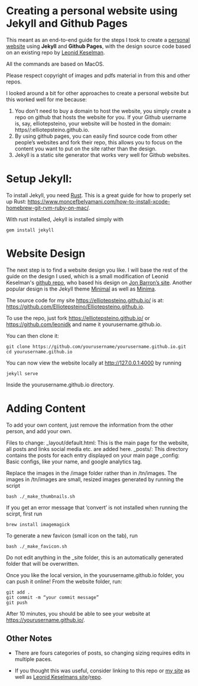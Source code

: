 # Creating a personal website using Jekyll and Github Pages

This meant as an end-to-end guide for the steps I took to create a [personal website](https://elliotepsteino.github.io/) using **Jekyll** and **Github Pages**, with the design source code based on an existing repo by [Leonid Keselman](https://github.com/leonidk). 

All the commands are based on MacOS. 

Please respect copyright of images and pdfs material in from this and other repos. 

I looked around a bit for other approaches to create a personal website but this worked well for me because:
1. You don’t need to buy a domain to host the website, you simply create a repo on github that hosts the website for you. If your Github username is, say, elliotepsteino, your website will be hosted in the domain: https//:elliotepsteino.github.io.
2. By using github pages, you can easily find source code from other people’s websites and fork their repo, this allows you to focus on the content you want to put on the site rather than the design.
3. Jekyll is a static site generator that works very well for Github websites. 

# Setup Jekyll:

To install Jekyll, you need [Rust](https://www.rust-lang.org/). This is a great guide for how to properly set up Rust: https://www.moncefbelyamani.com/how-to-install-xcode-homebrew-git-rvm-ruby-on-mac/. 

With rust installed, Jekyll is installed simply with 
```
gem install jekyll
```

# Website Design
The next step is to find a website design you like. I will base the rest of the guide on the design I used, which is a small modification of Leonid Keselman's [github repo](https://github.com/leonidk), who based his design on [Jon Barron’s site](https://jonbarron.info/). Another popular design is the Jekyll theme [Minimal](https://github.com/pages-themes/minimal) as well as [Minima](https://github.com/jekyll/minima).

The source code for my site https://elliotepsteino.github.io/ is at: https://github.com/Elliotepsteino/Elliotepsteino.github.io. 

To use the repo, just fork https://elliotepsteino.github.io/ or https://github.com/leonidk and name it yourusername.github.io.

You can then clone it:

```
git clone https://github.com/yourusername/yourusername.github.io.git
cd yourusername.github.io
```

You can now view the website locally at http://127.0.0.1:4000 by running
```
jekyll serve
```
Inside the yourusername.github.io directory.
# Adding Content
To add your own content, just remove the information from the other person, and add your own. 

Files to change:
_layout/default.html: This is the main page for the website, all posts and links social media etc. are added here. 
_posts/: This directory contains the posts for each entry displayed on your main page
_config: Basic configs, like your name, and google analytics tag. 

Replace the images in the /image folder rather than in /tn/images. The images in /tn/images are small, resized images generated by running the script 
```
bash ./_make_thumbnails.sh
``` 
If you get an error message that ‘convert’ is not installed when running the scirpt, first run
``` 
brew install imagemagick
```
To generate a new favicon (small icon on the tab), run  
```
bash ./_make_favicon.sh
```
Do not edit anything in the _site folder, this is an automatically generated folder that will be overwritten. 


Once you like the local version, in the yourusername.github.io folder, you can push it online!
From the website folder, run:
```
git add .
git commit -m “your commit message”
git push 
```
After 10 minutes, you should be able to see your website at https://yourusername.github.io/. 

## Other Notes
* There are fours categories of posts, so changing sizing requires edits in multiple paces.

* If you thought this was useful, consider linking to this repo or [my site](https://elliotepsteino.github.io/) as well as [Leonid Keselmans site](https://leonidk.com/)/[repo](https://github.com/leonidk).
